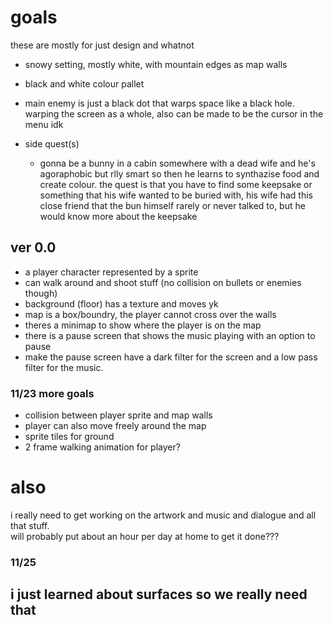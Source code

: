 # goals
these are mostly for just design and whatnot

- snowy setting, mostly white, with mountain edges as map walls

- black and white colour pallet

- main enemy is just a black dot that warps space like a black hole. warping the screen as a whole, also can be made to be the cursor in the menu idk


- side quest(s)
    - gonna be a bunny in a cabin somewhere with a dead wife and he's agoraphobic but rlly smart so then he learns to synthazise food and create colour. the quest is that you have to find some keepsake or something that his wife wanted to be buried with, his wife had this close friend that the bun himself rarely or never talked to, but he would know more about the keepsake



## ver 0.0

- a player character represented by a sprite
- can walk around and shoot stuff (no collision on bullets or enemies though)
- background (floor) has a texture and moves yk
- map is a box/boundry, the player cannot cross over the walls
- theres a minimap to show where the player is on the map
- there is a pause screen that shows the music playing with an option to pause
- make the pause screen have a dark filter for the screen and a low pass filter for the music.




### 11/23 more goals
- collision between player sprite and map walls
- player can also move freely around the map
- sprite tiles for ground
- 2 frame walking animation for player?


# also
i really need to get working on the artwork and music and dialogue and all that stuff.  
will probably put about an hour per day at home to get it done???



### 11/25
i just learned about surfaces so we really need that
- 


